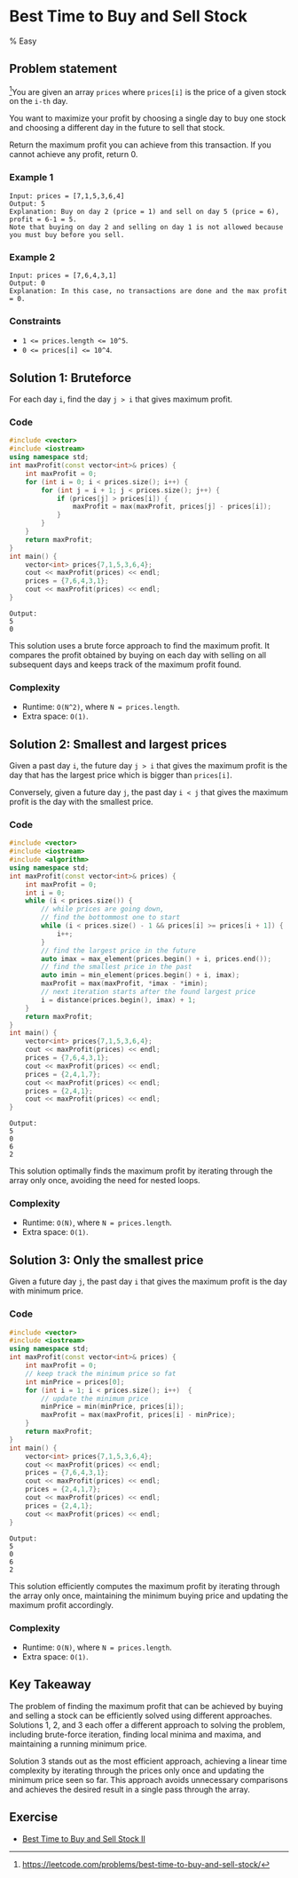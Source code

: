 # Best Time to Buy and Sell Stock
% Easy
## Problem statement

[^url]You are given an array `prices` where `prices[i]` is the price of a given stock on the `i-th` day.

You want to maximize your profit by choosing a single day to buy one stock and choosing a different day in the future to sell that stock.

Return the maximum profit you can achieve from this transaction. If you cannot achieve any profit, return 0.

[^url]: https://leetcode.com/problems/best-time-to-buy-and-sell-stock/
### Example 1
```text
Input: prices = [7,1,5,3,6,4]
Output: 5
Explanation: Buy on day 2 (price = 1) and sell on day 5 (price = 6), profit = 6-1 = 5.
Note that buying on day 2 and selling on day 1 is not allowed because you must buy before you sell.
```
### Example 2
```text
Input: prices = [7,6,4,3,1]
Output: 0
Explanation: In this case, no transactions are done and the max profit = 0.
``` 

### Constraints

* `1 <= prices.length <= 10^5`.
* `0 <= prices[i] <= 10^4`.

## Solution 1: Bruteforce

For each day `i`, find the day `j > i` that gives maximum profit.

### Code
```cpp
#include <vector>
#include <iostream>
using namespace std;
int maxProfit(const vector<int>& prices) {
    int maxProfit = 0;
    for (int i = 0; i < prices.size(); i++) {        
        for (int j = i + 1; j < prices.size(); j++) {
            if (prices[j] > prices[i]) {
                maxProfit = max(maxProfit, prices[j] - prices[i]);
            }
        }
    }
    return maxProfit;
}
int main() {
    vector<int> prices{7,1,5,3,6,4};
    cout << maxProfit(prices) << endl;
    prices = {7,6,4,3,1};
    cout << maxProfit(prices) << endl;
}
```
```text
Output:
5
0
```
This solution uses a brute force approach to find the maximum profit. It compares the profit obtained by buying on each day with selling on all subsequent days and keeps track of the maximum profit found. 

### Complexity

* Runtime: `O(N^2)`, where `N = prices.length`.
* Extra space: `O(1)`.

## Solution 2: Smallest and largest prices

Given a past day `i`, the future day `j > i` that gives the maximum profit is the day that has the largest price which is bigger than `prices[i]`.

Conversely, given a future day `j`, the past day `i < j` that gives the maximum profit is the day with the smallest price.

### Code
```cpp
#include <vector>
#include <iostream>
#include <algorithm>
using namespace std;
int maxProfit(const vector<int>& prices) {
    int maxProfit = 0;
    int i = 0;
    while (i < prices.size()) {
        // while prices are going down,
        // find the bottommost one to start
        while (i < prices.size() - 1 && prices[i] >= prices[i + 1]) {
            i++;
        }
        // find the largest price in the future
        auto imax = max_element(prices.begin() + i, prices.end());
        // find the smallest price in the past
        auto imin = min_element(prices.begin() + i, imax);
        maxProfit = max(maxProfit, *imax - *imin);
        // next iteration starts after the found largest price 
        i = distance(prices.begin(), imax) + 1;
    }
    return maxProfit;
}
int main() {
    vector<int> prices{7,1,5,3,6,4};
    cout << maxProfit(prices) << endl;
    prices = {7,6,4,3,1};
    cout << maxProfit(prices) << endl;
    prices = {2,4,1,7};
    cout << maxProfit(prices) << endl;
    prices = {2,4,1};
    cout << maxProfit(prices) << endl;
}
```
```text
Output:
5
0
6
2
```

This solution optimally finds the maximum profit by iterating through the array only once, avoiding the need for nested loops. 

### Complexity

* Runtime: `O(N)`, where `N = prices.length`.
* Extra space: `O(1)`.

## Solution 3: Only the smallest price

Given a future day `j`, the past day `i` that gives the maximum profit is the day with minimum price.

### Code
```cpp
#include <vector>
#include <iostream>
using namespace std;
int maxProfit(const vector<int>& prices) {
    int maxProfit = 0;
    // keep track the minimum price so fat
    int minPrice = prices[0]; 
    for (int i = 1; i < prices.size(); i++)  {
        // update the minimum price
        minPrice = min(minPrice, prices[i]);
        maxProfit = max(maxProfit, prices[i] - minPrice);
    }
    return maxProfit;
}
int main() {
    vector<int> prices{7,1,5,3,6,4};
    cout << maxProfit(prices) << endl;
    prices = {7,6,4,3,1};
    cout << maxProfit(prices) << endl;
    prices = {2,4,1,7};
    cout << maxProfit(prices) << endl;
    prices = {2,4,1};
    cout << maxProfit(prices) << endl;
}
```
```text
Output:
5
0
6
2
```
This solution efficiently computes the maximum profit by iterating through the array only once, maintaining the minimum buying price and updating the maximum profit accordingly.

### Complexity

* Runtime: `O(N)`, where `N = prices.length`.
* Extra space: `O(1)`.

## Key Takeaway

The problem of finding the maximum profit that can be achieved by buying and selling a stock can be efficiently solved using different approaches. Solutions 1, 2, and 3 each offer a different approach to solving the problem, including brute-force iteration, finding local minima and maxima, and maintaining a running minimum price. 

Solution 3 stands out as the most efficient approach, achieving a linear time complexity by iterating through the prices only once and updating the minimum price seen so far. This approach avoids unnecessary comparisons and achieves the desired result in a single pass through the array.

## Exercise
- [Best Time to Buy and Sell Stock II](https://leetcode.com/problems/best-time-to-buy-and-sell-stock-ii/)

